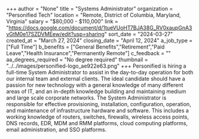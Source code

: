 +++
author = "None"
title = "Systems Administrator"
organization = "Personified Tech"
location = "Remote, District of Columbia, Maryland, Virginia"
salary = "$80,000 - $110,000"
link = "https://docs.google.com/document/d/1tueVUoHT7BJA38G_RV0xaupGnA3vGtM0e17SZDVMEew/edit?usp=sharing"
sort_date = "2024-03-27"
created_at = "March 27, 2024"
closing_date = "April 12, 2024"
a_job_type = ["Full Time"]
b_benefits = ["General Benefits","Retirement","Paid Leave","Health Insurance","Permanently Remote"]
c_feedback = ""
aa_degrees_required = "No degree required"
thumbnail = "../../images/personified-logo_ae922e63.png"
+++
Personified is hiring a full-time System Administrator to assist in the day-to-day operation for both our internal team and external clients. The ideal candidate should have a passion for new technology with a general knowledge of many different areas of IT, and an in-depth knowledge building and maintaining medium and large scale corporate networks. The System Administrator is responsible for effective provisioning, installation, configuration, operation, and maintenance of infrastructure hardware and software. This includes a working knowledge of routers, switches, firewalls, wireless access points, DNS records, EDR, MDM and RMM platforms, cloud computing platforms, email administration, and SSO platforms.